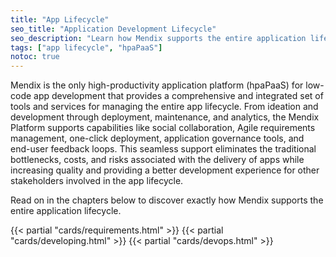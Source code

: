 ```yaml
---
title: "App Lifecycle"
seo_title: "Application Development Lifecycle"
seo_description: "Learn how Mendix supports the entire application lifecycle through requirements management and what it is like developing in the low-code platform."
tags: ["app lifecycle", "hpaPaaS"]
notoc: true
---
```


Mendix is the only high-productivity application platform (hpaPaaS) for low-code app development that provides a comprehensive and integrated set of tools and services for managing the entire app lifecycle. From ideation and development through deployment, maintenance, and analytics, the Mendix Platform supports capabilities like social collaboration, Agile requirements management, one-click deployment, application governance tools, and end-user feedback loops. This seamless support eliminates the traditional bottlenecks, costs, and risks associated with the delivery of apps while increasing quality and providing a better development experience for other stakeholders involved in the app lifecycle.

Read on in the chapters below to discover exactly how Mendix supports the entire application lifecycle.

{{< partial "cards/requirements.html" >}}
{{< partial "cards/developing.html" >}}
{{< partial "cards/devops.html" >}}
